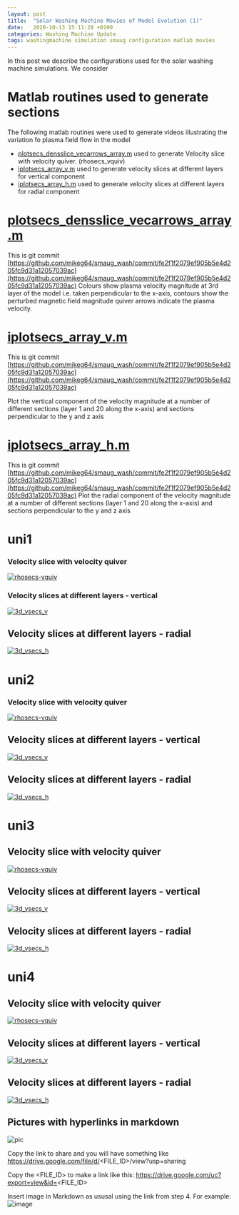 ```yaml
---
layout: post
title:  "Solar Washing Machine Movies of Model Evolution (1)"
date:   2020-10-13 15:11:28 +0100
categories: Washing Machine Update
tags: washingmachine simulation smaug configuration matlab movies
---
```

In this post we describe the configurations used for the solar washing machine simulations. We consider 

# Matlab routines  used to generate sections

The following matlab routines were used to generate videos illustrating the variation fo plasma field flow in the model

*  [plotsecs_densslice_vecarrows_array.m](https://github.com/mikeg64/smaug_wash/blob/master/matlab/plotsecs_densslice_vecarrows_array.m) used to generate Velocity slice with velocity quiver. (rhosecs_vquiv)
* [iplotsecs_array_v.m](https://github.com/mikeg64/smaug_wash/blob/master/matlab/plotsecs_array_v.m) used to generate velocity slices at different layers for vertical component
* [iplotsecs_array_h.m](https://github.com/mikeg64/smaug_wash/blob/master/matlab/plotsecs_array_h.m) used to generate velocity slices at different layers for radial component



# [plotsecs_densslice_vecarrows_array.m](https://github.com/mikeg64/smaug_wash/blob/master/matlab/plotsecs_densslice_vecarrows_array.m) 

This is git commit [https://github.com/mikeg64/smaug_wash/commit/fe2f1f2079ef905b5e4d205fc9d31a12057039ac](https://github.com/mikeg64/smaug_wash/commit/fe2f1f2079ef905b5e4d205fc9d31a12057039ac)
Colours show plasma velocity magnitude at 3rd layer of the model i.e. taken perpendicular to the x-axis, contours show the perturbed magnetic field magnitude quiver arrows indicate the plasma velocity. 


#  [iplotsecs_array_v.m](https://github.com/mikeg64/smaug_wash/blob/master/matlab/plotsecs_array_v.m)

This is git commit [https://github.com/mikeg64/smaug_wash/commit/fe2f1f2079ef905b5e4d205fc9d31a12057039ac](https://github.com/mikeg64/smaug_wash/commit/fe2f1f2079ef905b5e4d205fc9d31a12057039ac)

Plot the vertical component of the velocity magnitude at a number of different sections (layer 1 and 20 along the x-axis) and  sections perpendicular to the y and z axis


# [iplotsecs_array_h.m](https://github.com/mikeg64/smaug_wash/blob/master/matlab/plotsecs_array_h.m) 

This is git commit [https://github.com/mikeg64/smaug_wash/commit/fe2f1f2079ef905b5e4d205fc9d31a12057039ac](https://github.com/mikeg64/smaug_wash/commit/fe2f1f2079ef905b5e4d205fc9d31a12057039ac)
Plot the radial component of the velocity magnitude at a number of different sections (layer 1 and 20 along the x-axis) and  sections perpendicular to the y and z axis

# uni1

### Velocity slice with velocity quiver


[![rhosecs-vquiv](https://drive.google.com/uc?export=view&id=1FGPalJfnkLemhIh833kqYk1H6uvqfaWc)](https://drive.google.com/file/d/1FGPalJfnkLemhIh833kqYk1H6uvqfaWc/view?usp=sharing)


### Velocity slices at different layers - vertical

[![3d_vsecs_v](https://drive.google.com/uc?export=view&id=1FJncyQVUK_Jh0S6QJjy3GRTeJFEV6Ojr)](https://github.com/mikeg64/smaug_wash/blob/master/matlab/plotsecs_array_v.m)

## Velocity slices at different layers - radial

[![3d_vsecs_h](https://drive.google.com/uc?export=view&id=1FHD-lbETk-n5H44uZSw54YcdiMcxvD3w)](https://drive.google.com/file/d/1EbjIVR4EEDBb0FUnMK6isIR6c2MOhcIT/view?usp=sharing)



# uni2


### Velocity slice with velocity quiver


[![rhosecs-vquiv](https://drive.google.com/uc?export=view&id=1FM__MUfSVpoPRubFKt5Oxhjt6wU-s5FU)](https://drive.google.com/file/d/1EblJ-094zZ-l4EsmLzn3zD-EX_shxaQN/view?usp=sharing)


## Velocity slices at different layers - vertical

[![3d_vsecs_v](https://drive.google.com/uc?export=view&id=1Fh373sY1KSQTjP1Ez70_x-tAUjTfLUw5)](https://drive.google.com/file/d/1EiIihIB3S61R-kGloNgB-wNoBX19por_/view?usp=sharing)

## Velocity slices at different layers - radial

[![3d_vsecs_h](https://drive.google.com/uc?export=view&id=1FTIFcLPjMUl2OEDvn_yZgrnmDmJMRZUI)](https://drive.google.com/file/d/1EjRHvJiLQLrPHLfJFlHUnCLMU5BgvbWz/view?usp=sharing)





# uni3


## Velocity slice with velocity quiver


[![rhosecs-vquiv](https://drive.google.com/uc?export=view&id=1Fnf85zc9mQPF8SckRNKI5n8D4b83ONlR)](https://drive.google.com/file/d/1Es-Z9xFAw8HMojYI6xByk-9djWkdYPTu/view?usp=sharing)






## Velocity slices at different layers - vertical

[![3d_vsecs_v](https://drive.google.com/uc?export=view&id=1FqIUqC0y6HZ1HN9AWOOjK3DaZFEIElms)](https://drive.google.com/file/d/1EtCPB11RLyGbqX8VuX0_QuccKse10pgG/view?usp=sharing)






## Velocity slices at different layers - radial

[![3d_vsecs_h](https://drive.google.com/uc?export=view&id=1FpbCYDpTvkFNuSoAUeT5fW4yXOMSidRX)](https://drive.google.com/file/d/1Eui0p8tJYCyfxOIHTYOLP1Ru3KYWinVz/view?usp=sharing)






# uni4


## Velocity slice with velocity quiver


[![rhosecs-vquiv](https://drive.google.com/uc?export=view&id=1G66eIep2PJBFt6zCZeWem3ho203a0czB)](https://drive.google.com/file/d/1F8nUZNeka_dLl0CUDEqRqSgjDqheSwjN/view?usp=sharing)





## Velocity slices at different layers - vertical

[![3d_vsecs_v](https://drive.google.com/uc?export=view&id=1G3RENP21WlUojpm3WAvmN6Awr3o-LdCV)](https://drive.google.com/file/d/1Ezw5AAyv6GRNNUnhfIp_mBQJnbCnXEf5/view?usp=sharing)





## Velocity slices at different layers - radial

[![3d_vsecs_h](https://drive.google.com/uc?export=view&id=1Fx-X8B1sojGTkhWWsdXcJMbYDOOaGgUQ)](https://drive.google.com/file/d/1Ezw5AAyv6GRNNUnhfIp_mBQJnbCnXEf5/view?usp=sharing)




## Pictures with hyperlinks in markdown

![pic](https://drive.google.com/uc?export=view&id=1FGPalJfnkLemhIh833kqYk1H6uvqfaWc)  

Copy the link to share and you will have something like
https://drive.google.com/file/d/<FILE_ID>/view?usp=sharing

Copy the <FILE_ID> to make a link like this:
https://drive.google.com/uc?export=view&id=<FILE_ID>

Insert image in Markdown as ususal using the link from step 4.
For example: ![image](https://drive.google.com/uc?export=view&id=<FILE_ID>)





